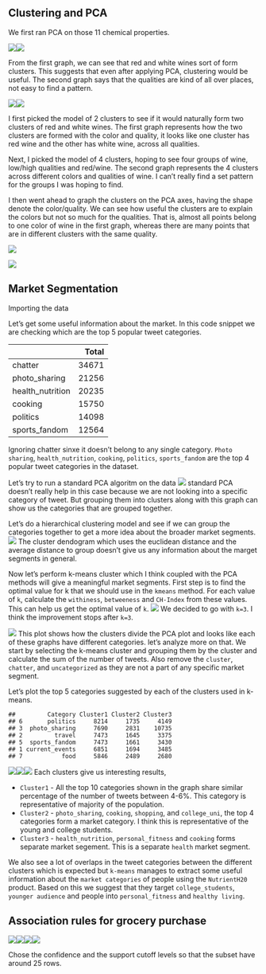 ## Clustering and PCA

We first ran PCA on those 11 chemical properties.

![](exercise_4_files/figure-markdown_github/winepca-1.png)![](exercise_4_files/figure-markdown_github/winepca-2.png)

From the first graph, we can see that red and white wines sort of form
clusters. This suggests that even after applying PCA, clustering would
be useful. The second graph says that the qualities are kind of all over
places, not easy to find a pattern.

![](exercise_4_files/figure-markdown_github/wineclustering-1.png)![](exercise_4_files/figure-markdown_github/wineclustering-2.png)

I first picked the model of 2 clusters to see if it would naturally form
two clusters of red and white wines. The first graph represents how the
two clusters are formed with the color and quality, it looks like one
cluster has red wine and the other has white wine, across all qualities.

Next, I picked the model of 4 clusters, hoping to see four groups of
wine, low/high qualities and red/wine. The second graph represents the 4
clusters across different colors and qualities of wine. I can’t really
find a set pattern for the groups I was hoping to find.

I then went ahead to graph the clusters on the PCA axes, having the
shape denote the color/quality. We can see how useful the clusters are
to explain the colors but not so much for the qualities. That is, almost
all points belong to one color of wine in the first graph, whereas there
are many points that are in different clusters with the same quality.

![](exercise_4_files/figure-markdown_github/wineclustering-graph1-1.png)

![](exercise_4_files/figure-markdown_github/wineclustering-graph2-1.png)

## Market Segmentation

Importing the data

Let’s get some useful information about the market. In this code snippet
we are checking which are the top 5 popular tweet categories.

|                  | Total |
|:-----------------|------:|
| chatter          | 34671 |
| photo_sharing    | 21256 |
| health_nutrition | 20235 |
| cooking          | 15750 |
| politics         | 14098 |
| sports_fandom    | 12564 |

Ignoring chatter sinxe it doesn’t belong to any single category.
`Photo sharing`, `health_nutrition`, `cooking`, `politics`,
`sports_fandom` are the top 4 popular tweet categories in the dataset.

Let’s try to run a standard PCA algoritm on the data
![](exercise_4_files/figure-markdown_github/pca-1.png) standard PCA
doesn’t really help in this case because we are not looking into a
specific category of tweet. But grouping them into clusters along with
this graph can show us the categories that are grouped together.

Let’s do a hierarchical clustering model and see if we can group the
categories together to get a more idea about the broader market
segments. ![](exercise_4_files/figure-markdown_github/hcluster-1.png)
The cluster dendogram which uses the euclidean distance and the average
distance to group doesn’t give us any information about the marget
segments in general.

Now let’s perform k-means cluster which I think coupled with the PCA
methods will give a meaningful market segments. First step is to find
the optimal value for k that we should use in the `kmeans` method. For
each value of `k`, calculate the `withiness`, `betweeness` and
`CH-Index` from these values. This can help us get the optimal value of
`k`. ![](exercise_4_files/figure-markdown_github/clusterBtwness-1.png)
We decided to go with `k=3`. I think the improvement stops after `k=3`.

![](exercise_4_files/figure-markdown_github/kmeans_cluster-1.png) This
plot shows how the clusters divide the PCA plot and looks like each of
these graphs have different categories. let’s analyze more on that. We
start by selecting the k-means cluster and grouping them by the cluster
and calculate the sum of the number of tweets. Also remove the
`cluster`, `chatter`, and `uncategorized` as they are not a part of any
specific market segment.

Let’s plot the top 5 categories suggested by each of the clusters used
in k-means.

    ##         Category Cluster1 Cluster2 Cluster3
    ## 6       politics     8214     1735     4149
    ## 3  photo_sharing     7690     2831    10735
    ## 2         travel     7473     1645     3375
    ## 5  sports_fandom     7473     1661     3430
    ## 1 current_events     6851     1694     3485
    ## 7           food     5846     2489     2680

![](exercise_4_files/figure-markdown_github/top5_eachCluster-1.png)![](exercise_4_files/figure-markdown_github/top5_eachCluster-2.png)![](exercise_4_files/figure-markdown_github/top5_eachCluster-3.png)
Each clusters give us interesting results,

-   `Cluster1` - All the top 10 categories shown in the graph share
    similar percentage of the number of tweets between 4-6%. This
    category is representative of majority of the population.
-   `Cluster2` - `photo_sharing`, `cooking`, `shopping`, and
    `college_uni`, the top 4 categories form a market category. I think
    this is representative of the young and college students.
-   `Cluster3` - `health_nutrition`, `personal_fitness` and `cooking`
    forms separate market segement. This is a separate `health` market
    segment.

We also see a lot of overlaps in the tweet categories between the
different clusters which is expected but `k-means` manages to extract
some useful information about the `market categories` of people using
the `NutrientH20` product. Based on this we suggest that they target
`college_students`, `younger audience` and people into
`personal_fitness` and `healthy living`.

## Association rules for grocery purchase

![](exercise_4_files/figure-markdown_github/groceries-1.png)![](exercise_4_files/figure-markdown_github/groceries-2.png)![](exercise_4_files/figure-markdown_github/groceries-3.png)![](exercise_4_files/figure-markdown_github/groceries-4.png)

Chose the confidence and the support cutoff levels so that the subset
have around 25 rows.
